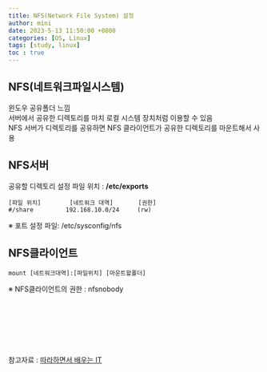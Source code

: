 ```yaml
---
title: NFS(Network File System) 설정
author: mini
date: 2023-5-13 11:50:00 +0800
categories: [OS, Linux]
tags: [study, linux]
toc : true
---
```


## NFS(네트워크파일시스템)
 윈도우 공유폴더 느낌  
 서버에서 공유한 디렉토리를 마치 로컬 시스템 장치처럼 이용할 수 있음   
 NFS 서버가 디렉토리를 공유하면 NFS 클라이언트가 공유한 디렉토리를 마운트해서 사용

## NFS서버
 공유할 디렉토리 설정 파일 위치 : **/etc/exports**
 ```
 [파일 위치]		[네트워크 대역] 		[권한]
#/share		  	192.168.10.0/24 	(rw)
 ```
 ※ 포트 설정 파일: /etc/sysconfig/nfs 
 
## NFS클라이언트
 ```
 mount [네트워크대역]:[파일위치] [마운트할폴더]
 ```
 ※ NFS클라이언트의 권한 : nfsnobody

<br/><br/><br/>
---------------------
참고자료 : [따라하면서 배우는 IT](https://www.youtube.com/watch?v=6f5lmOSfdsE&list=PL0d8NnikouEXVn9FfoX2XVlGgEArLDiLZ&index=44)
